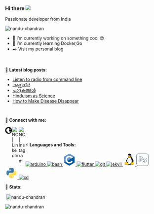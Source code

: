 ### Hi there <a href="https://www.nanduchandran.com/"><img src="https://media.giphy.com/media/hvRJCLFzcasrR4ia7z/giphy.gif" width="25px"></a>
Passionate developer from India

<p align="left"> <img src="https://komarev.com/ghpvc/?username=nandu-chandran&label=Profile%20views&color=0e75b6&style=flat" alt="nandu-chandran" /> </p>

- 🔭 I’m currently working on something cool :wink:
- 🌱 I’m currently learning Docker,Go
- ✒️ Visit my personal [blog](https://www.nanduchandran.com)
<br />  

📕 **Latest blog posts:**
<!-- BLOG-POST-LIST:START -->
- [Listen to radio from command line](https://www.nanduchandran.com/posts/radio/)
- [കണ്ണുനീർ](https://www.nanduchandran.com/posts/kannuneer/)
- [പാദുകങ്ങൾ](https://www.nanduchandran.com/posts/padukam/)
- [Hinduism as Science](https://www.nanduchandran.com/posts/hinduism-as-science/)
- [How to Make Disease Disappear](https://www.nanduchandran.com/posts/book-make-diseases-disappear/)
<!-- BLOG-POST-LIST:END -->
<br />  

💬 **Connect with me:**

[<img align="left" alt="nanduchandran.com" width="22px" src="https://raw.githubusercontent.com/iconic/open-iconic/master/svg/globe.svg" />][website]
[<img align="left" alt="NC | LinkedIn" width="22px" src="https://cdn.jsdelivr.net/npm/simple-icons@v3/icons/linkedin.svg" />][linkedin]
[<img align="left" alt="NC | Instagram" width="22px" src="https://cdn.jsdelivr.net/npm/simple-icons@v3/icons/instagram.svg" />][instagram]
<br/><br/>

⚡ **Languages and Tools:**

<p align="left"> <a href="https://www.arduino.cc/" target="_blank"> <img src="https://cdn.worldvectorlogo.com/logos/arduino-1.svg" alt="arduino" width="40" height="40"/> </a> <a href="https://www.gnu.org/software/bash/" target="_blank"> <img src="https://www.vectorlogo.zone/logos/gnu_bash/gnu_bash-icon.svg" alt="bash" width="40" height="40"/> </a> <a href="https://www.cprogramming.com/" target="_blank"> <img src="https://raw.githubusercontent.com/devicons/devicon/master/icons/c/c-original.svg" alt="c" width="40" height="40"/> </a> <a href="https://flutter.dev" target="_blank"> <img src="https://www.vectorlogo.zone/logos/flutterio/flutterio-icon.svg" alt="flutter" width="40" height="40"/> </a> <a href="https://git-scm.com/" target="_blank"> <img src="https://www.vectorlogo.zone/logos/git-scm/git-scm-icon.svg" alt="git" width="40" height="40"/> </a> <a href="https://jekyllrb.com/" target="_blank"> <img src="https://www.vectorlogo.zone/logos/jekyllrb/jekyllrb-icon.svg" alt="jekyll" width="40" height="40"/> </a> <a href="https://www.linux.org/" target="_blank"> <img src="https://raw.githubusercontent.com/devicons/devicon/master/icons/linux/linux-original.svg" alt="linux" width="40" height="40"/> </a> <a href="https://www.photoshop.com/en" target="_blank"> <img src="https://raw.githubusercontent.com/devicons/devicon/master/icons/photoshop/photoshop-line.svg" alt="photoshop" width="40" height="40"/> </a> <a href="https://www.python.org" target="_blank"> <img src="https://raw.githubusercontent.com/devicons/devicon/master/icons/python/python-original.svg" alt="python" width="40" height="40"/> </a> <a href="https://www.adobe.com/products/xd.html" target="_blank"> <img src="https://cdn.worldvectorlogo.com/logos/adobe-xd.svg" alt="xd" width="40" height="40"/> </a> </p>

:pushpin: **Stats:**
<p>&nbsp;<img align="center" src="https://github-readme-stats.vercel.app/api?username=nandu-chandran&show_icons=true&locale=en&theme=gruvbox&hide=stars" alt="nandu-chandran" /></p>
<p><img align="left" src="https://github-readme-stats.vercel.app/api/top-langs?username=nandu-chandran&show_icons=true&locale=en&layout=compact&theme=gruvbox" alt="nandu-chandran" /></p>


[website]: https://nanduchandran.com
[instagram]: https://www.instagram.com/nandu_chandran__/
[linkedin]: https://www.linkedin.com/in/nandu-chandran-6013ab144/

